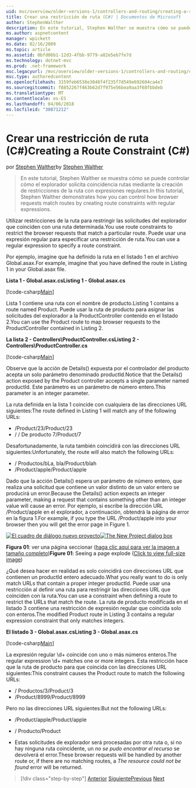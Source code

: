 ```yaml
---
uid: mvc/overview/older-versions-1/controllers-and-routing/creating-a-route-constraint-cs
title: Crear una restricción de ruta (C#) | Documentos de Microsoft
author: StephenWalther
description: En este tutorial, Stephen Walther se muestra cómo se puede controlar cómo el explorador solicita coincidencia rutas mediante la creación de restricciones de la ruta con expresiones regulares.
ms.author: aspnetcontent
manager: wpickett
ms.date: 02/16/2009
ms.topic: article
ms.assetid: 0bfd06b1-12d3-4fbb-9779-a82e5eb7fe7d
ms.technology: dotnet-mvc
ms.prod: .net-framework
msc.legacyurl: /mvc/overview/older-versions-1/controllers-and-routing/creating-a-route-constraint-cs
msc.type: authoredcontent
ms.openlocfilehash: 3159feb6538e3048f4f235f7d549e692604ca4e7
ms.sourcegitcommit: f8852267f463b62d7f975e56bea9aa3f68fbbdeb
ms.translationtype: MT
ms.contentlocale: es-ES
ms.lasthandoff: 04/06/2018
ms.locfileid: "30871212"
---
```

<a name="creating-a-route-constraint-c"></a><span data-ttu-id="22ac2-103">Crear una restricción de ruta (C#)</span><span class="sxs-lookup"><span data-stu-id="22ac2-103">Creating a Route Constraint (C#)</span></span>
====================
<span data-ttu-id="22ac2-104">por [Stephen Walther](https://github.com/StephenWalther)</span><span class="sxs-lookup"><span data-stu-id="22ac2-104">by [Stephen Walther](https://github.com/StephenWalther)</span></span>

> <span data-ttu-id="22ac2-105">En este tutorial, Stephen Walther se muestra cómo se puede controlar cómo el explorador solicita coincidencia rutas mediante la creación de restricciones de la ruta con expresiones regulares.</span><span class="sxs-lookup"><span data-stu-id="22ac2-105">In this tutorial, Stephen Walther demonstrates how you can control how browser requests match routes by creating route constraints with regular expressions.</span></span>


<span data-ttu-id="22ac2-106">Utilizar restricciones de la ruta para restringir las solicitudes del explorador que coinciden con una ruta determinada.</span><span class="sxs-lookup"><span data-stu-id="22ac2-106">You use route constraints to restrict the browser requests that match a particular route.</span></span> <span data-ttu-id="22ac2-107">Puede usar una expresión regular para especificar una restricción de ruta.</span><span class="sxs-lookup"><span data-stu-id="22ac2-107">You can use a regular expression to specify a route constraint.</span></span>

<span data-ttu-id="22ac2-108">Por ejemplo, imagine que ha definido la ruta en el listado 1 en el archivo Global.asax.</span><span class="sxs-lookup"><span data-stu-id="22ac2-108">For example, imagine that you have defined the route in Listing 1 in your Global.asax file.</span></span>

<span data-ttu-id="22ac2-109">**Lista 1 - Global.asax.cs**</span><span class="sxs-lookup"><span data-stu-id="22ac2-109">**Listing 1 - Global.asax.cs**</span></span>

[!code-csharp[Main](creating-a-route-constraint-cs/samples/sample1.cs)]

<span data-ttu-id="22ac2-110">Lista 1 contiene una ruta con el nombre de producto.</span><span class="sxs-lookup"><span data-stu-id="22ac2-110">Listing 1 contains a route named Product.</span></span> <span data-ttu-id="22ac2-111">Puede usar la ruta de producto para asignar las solicitudes del explorador a la ProductController contenido en el listado 2.</span><span class="sxs-lookup"><span data-stu-id="22ac2-111">You can use the Product route to map browser requests to the ProductController contained in Listing 2.</span></span>

<span data-ttu-id="22ac2-112">**La lista 2 - Controllers\ProductController.cs**</span><span class="sxs-lookup"><span data-stu-id="22ac2-112">**Listing 2 - Controllers\ProductController.cs**</span></span>

[!code-csharp[Main](creating-a-route-constraint-cs/samples/sample2.cs)]

<span data-ttu-id="22ac2-113">Observe que la acción de Details() expuesta por el controlador del producto acepta un solo parámetro denominado productId.</span><span class="sxs-lookup"><span data-stu-id="22ac2-113">Notice that the Details() action exposed by the Product controller accepts a single parameter named productId.</span></span> <span data-ttu-id="22ac2-114">Este parámetro es un parámetro de número entero.</span><span class="sxs-lookup"><span data-stu-id="22ac2-114">This parameter is an integer parameter.</span></span>

<span data-ttu-id="22ac2-115">La ruta definida en la lista 1 coincide con cualquiera de las direcciones URL siguientes:</span><span class="sxs-lookup"><span data-stu-id="22ac2-115">The route defined in Listing 1 will match any of the following URLs:</span></span>

- <span data-ttu-id="22ac2-116">/Product/23</span><span class="sxs-lookup"><span data-stu-id="22ac2-116">/Product/23</span></span>
- <span data-ttu-id="22ac2-117">/ / De producto 7</span><span class="sxs-lookup"><span data-stu-id="22ac2-117">/Product/7</span></span>

<span data-ttu-id="22ac2-118">Desafortunadamente, la ruta también coincidirá con las direcciones URL siguientes:</span><span class="sxs-lookup"><span data-stu-id="22ac2-118">Unfortunately, the route will also match the following URLs:</span></span>

- <span data-ttu-id="22ac2-119">/ Productos/bLa, bla</span><span class="sxs-lookup"><span data-stu-id="22ac2-119">/Product/blah</span></span>
- <span data-ttu-id="22ac2-120">/Product/apple</span><span class="sxs-lookup"><span data-stu-id="22ac2-120">/Product/apple</span></span>

<span data-ttu-id="22ac2-121">Dado que la acción Details() espera un parámetro de número entero, que realiza una solicitud que contiene un valor distinto de un valor entero se producirá un error.</span><span class="sxs-lookup"><span data-stu-id="22ac2-121">Because the Details() action expects an integer parameter, making a request that contains something other than an integer value will cause an error.</span></span> <span data-ttu-id="22ac2-122">Por ejemplo, si escribe la dirección URL /Product/apple en el explorador, a continuación, obtendrá la página de error en la figura 1.</span><span class="sxs-lookup"><span data-stu-id="22ac2-122">For example, if you type the URL /Product/apple into your browser then you will get the error page in Figure 1.</span></span>


<span data-ttu-id="22ac2-123">[![El cuadro de diálogo nuevo proyecto](creating-a-route-constraint-cs/_static/image1.jpg)](creating-a-route-constraint-cs/_static/image1.png)</span><span class="sxs-lookup"><span data-stu-id="22ac2-123">[![The New Project dialog box](creating-a-route-constraint-cs/_static/image1.jpg)](creating-a-route-constraint-cs/_static/image1.png)</span></span>

<span data-ttu-id="22ac2-124">**Figura 01**: ver una página seccionar ([haga clic aquí para ver la imagen a tamaño completo](creating-a-route-constraint-cs/_static/image2.png))</span><span class="sxs-lookup"><span data-stu-id="22ac2-124">**Figure 01**: Seeing a page explode ([Click to view full-size image](creating-a-route-constraint-cs/_static/image2.png))</span></span>


<span data-ttu-id="22ac2-125">¿Qué desea hacer en realidad es solo coincidirá con direcciones URL que contienen un productId entero adecuado.</span><span class="sxs-lookup"><span data-stu-id="22ac2-125">What you really want to do is only match URLs that contain a proper integer productId.</span></span> <span data-ttu-id="22ac2-126">Puede usar una restricción al definir una ruta para restringir las direcciones URL que coinciden con la ruta.</span><span class="sxs-lookup"><span data-stu-id="22ac2-126">You can use a constraint when defining a route to restrict the URLs that match the route.</span></span> <span data-ttu-id="22ac2-127">La ruta de producto modificada en el listado 3 contiene una restricción de expresión regular que coincida solo con enteros.</span><span class="sxs-lookup"><span data-stu-id="22ac2-127">The modified Product route in Listing 3 contains a regular expression constraint that only matches integers.</span></span>

<span data-ttu-id="22ac2-128">**El listado 3 - Global.asax.cs**</span><span class="sxs-lookup"><span data-stu-id="22ac2-128">**Listing 3 - Global.asax.cs**</span></span>

[!code-csharp[Main](creating-a-route-constraint-cs/samples/sample3.cs)]

<span data-ttu-id="22ac2-129">La expresión regular \d+ coincide con uno o más números enteros.</span><span class="sxs-lookup"><span data-stu-id="22ac2-129">The regular expression \d+ matches one or more integers.</span></span> <span data-ttu-id="22ac2-130">Esta restricción hace que la ruta de producto para que coincida con las direcciones URL siguientes:</span><span class="sxs-lookup"><span data-stu-id="22ac2-130">This constraint causes the Product route to match the following URLs:</span></span>

- <span data-ttu-id="22ac2-131">/ Productos/3</span><span class="sxs-lookup"><span data-stu-id="22ac2-131">/Product/3</span></span>
- <span data-ttu-id="22ac2-132">/Product/8999</span><span class="sxs-lookup"><span data-stu-id="22ac2-132">/Product/8999</span></span>

<span data-ttu-id="22ac2-133">Pero no las direcciones URL siguientes:</span><span class="sxs-lookup"><span data-stu-id="22ac2-133">But not the following URLs:</span></span>

- <span data-ttu-id="22ac2-134">/Product/apple</span><span class="sxs-lookup"><span data-stu-id="22ac2-134">/Product/apple</span></span>
- <span data-ttu-id="22ac2-135">/ Producto</span><span class="sxs-lookup"><span data-stu-id="22ac2-135">/Product</span></span>

- <span data-ttu-id="22ac2-136">Estas solicitudes de explorador será procesadas por otra ruta o, si no hay ninguna ruta coincidente, un *no se pudo encontrar el recurso* se devolverá el error.</span><span class="sxs-lookup"><span data-stu-id="22ac2-136">These browser requests will be handled by another route or, if there are no matching routes, a *The resource could not be found* error will be returned.</span></span>

> [!div class="step-by-step"]
> <span data-ttu-id="22ac2-137">[Anterior](creating-custom-routes-cs.md)
> [Siguiente](creating-a-custom-route-constraint-cs.md)</span><span class="sxs-lookup"><span data-stu-id="22ac2-137">[Previous](creating-custom-routes-cs.md)
[Next](creating-a-custom-route-constraint-cs.md)</span></span>
